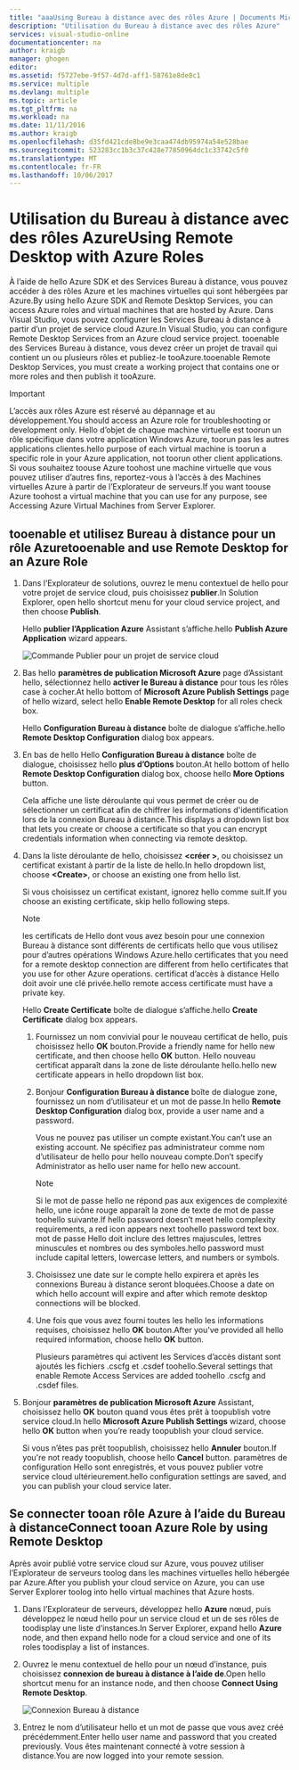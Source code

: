 ```yaml
---
title: "aaaUsing Bureau à distance avec des rôles Azure | Documents Microsoft"
description: "Utilisation du Bureau à distance avec des rôles Azure"
services: visual-studio-online
documentationcenter: na
author: kraigb
manager: ghogen
editor: 
ms.assetid: f5727ebe-9f57-4d7d-aff1-58761e8de8c1
ms.service: multiple
ms.devlang: multiple
ms.topic: article
ms.tgt_pltfrm: na
ms.workload: na
ms.date: 11/11/2016
ms.author: kraigb
ms.openlocfilehash: d35fd421cde8be9e3caa474db95974a54e528bae
ms.sourcegitcommit: 523283cc1b3c37c428e77850964dc1c33742c5f0
ms.translationtype: MT
ms.contentlocale: fr-FR
ms.lasthandoff: 10/06/2017
---
```

# <a name="using-remote-desktop-with-azure-roles"></a><span data-ttu-id="76b8b-103">Utilisation du Bureau à distance avec des rôles Azure</span><span class="sxs-lookup"><span data-stu-id="76b8b-103">Using Remote Desktop with Azure Roles</span></span>
<span data-ttu-id="76b8b-104">À l’aide de hello Azure SDK et des Services Bureau à distance, vous pouvez accéder à des rôles Azure et les machines virtuelles qui sont hébergées par Azure.</span><span class="sxs-lookup"><span data-stu-id="76b8b-104">By using hello Azure SDK and Remote Desktop Services, you can access Azure roles and virtual machines that are hosted by Azure.</span></span> <span data-ttu-id="76b8b-105">Dans Visual Studio, vous pouvez configurer les Services Bureau à distance à partir d’un projet de service cloud Azure.</span><span class="sxs-lookup"><span data-stu-id="76b8b-105">In Visual Studio, you can configure Remote Desktop Services from an Azure cloud service project.</span></span> <span data-ttu-id="76b8b-106">tooenable des Services Bureau à distance, vous devez créer un projet de travail qui contient un ou plusieurs rôles et publiez-le tooAzure.</span><span class="sxs-lookup"><span data-stu-id="76b8b-106">tooenable Remote Desktop Services, you must create a working project that contains one or more roles and then publish it tooAzure.</span></span>

> [!IMPORTANT]
> <span data-ttu-id="76b8b-107">L’accès aux rôles Azure est réservé au dépannage et au développement.</span><span class="sxs-lookup"><span data-stu-id="76b8b-107">You should access an Azure role for troubleshooting or development only.</span></span> <span data-ttu-id="76b8b-108">Hello d’objet de chaque machine virtuelle est toorun un rôle spécifique dans votre application Windows Azure, toorun pas les autres applications clientes.</span><span class="sxs-lookup"><span data-stu-id="76b8b-108">hello purpose of each virtual machine is toorun a specific role in your Azure application, not toorun other client applications.</span></span> <span data-ttu-id="76b8b-109">Si vous souhaitez toouse Azure toohost une machine virtuelle que vous pouvez utiliser d’autres fins, reportez-vous à l’accès à des Machines virtuelles Azure à partir de l’Explorateur de serveurs.</span><span class="sxs-lookup"><span data-stu-id="76b8b-109">If you want toouse Azure toohost a virtual machine that you can use for any purpose, see Accessing Azure Virtual Machines from Server Explorer.</span></span>
> 
> 

## <a name="tooenable-and-use-remote-desktop-for-an-azure-role"></a><span data-ttu-id="76b8b-110">tooenable et utilisez Bureau à distance pour un rôle Azure</span><span class="sxs-lookup"><span data-stu-id="76b8b-110">tooenable and use Remote Desktop for an Azure Role</span></span>
1. <span data-ttu-id="76b8b-111">Dans l’Explorateur de solutions, ouvrez le menu contextuel de hello pour votre projet de service cloud, puis choisissez **publier**.</span><span class="sxs-lookup"><span data-stu-id="76b8b-111">In Solution Explorer, open hello shortcut menu for your cloud service project, and then choose **Publish**.</span></span>
   
    <span data-ttu-id="76b8b-112">Hello **publier l’Application Azure** Assistant s’affiche.</span><span class="sxs-lookup"><span data-stu-id="76b8b-112">hello **Publish Azure Application** wizard appears.</span></span>
   
    ![Commande Publier pour un projet de service cloud](./media/vs-azure-tools-remote-desktop-roles/IC799161.png)
2. <span data-ttu-id="76b8b-114">Bas hello **paramètres de publication Microsoft Azure** page d’Assistant hello, sélectionnez hello **activer le Bureau à distance** pour tous les rôles case à cocher.</span><span class="sxs-lookup"><span data-stu-id="76b8b-114">At hello bottom of **Microsoft Azure Publish Settings** page of hello wizard, select hello **Enable Remote Desktop** for all roles check box.</span></span> 
   
    <span data-ttu-id="76b8b-115">Hello **Configuration Bureau à distance** boîte de dialogue s’affiche.</span><span class="sxs-lookup"><span data-stu-id="76b8b-115">hello **Remote Desktop Configuration** dialog box appears.</span></span>
3. <span data-ttu-id="76b8b-116">En bas de hello Hello **Configuration Bureau à distance** boîte de dialogue, choisissez hello **plus d’Options** bouton.</span><span class="sxs-lookup"><span data-stu-id="76b8b-116">At hello bottom of hello **Remote Desktop Configuration** dialog box, choose hello **More Options** button.</span></span> 
   
    <span data-ttu-id="76b8b-117">Cela affiche une liste déroulante qui vous permet de créer ou de sélectionner un certificat afin de chiffrer les informations d'identification lors de la connexion Bureau à distance.</span><span class="sxs-lookup"><span data-stu-id="76b8b-117">This displays a dropdown list box that lets you create or choose a certificate so that you can encrypt credentials information when connecting via remote desktop.</span></span>
4. <span data-ttu-id="76b8b-118">Dans la liste déroulante de hello, choisissez  **&lt;créer >**, ou choisissez un certificat existant à partir de la liste de hello.</span><span class="sxs-lookup"><span data-stu-id="76b8b-118">In hello dropdown list, choose **&lt;Create>**, or choose an existing one from hello list.</span></span> 
   
    <span data-ttu-id="76b8b-119">Si vous choisissez un certificat existant, ignorez hello comme suit.</span><span class="sxs-lookup"><span data-stu-id="76b8b-119">If you choose an existing certificate, skip hello following steps.</span></span>
   
   > [!NOTE]
   > <span data-ttu-id="76b8b-120">les certificats de Hello dont vous avez besoin pour une connexion Bureau à distance sont différents de certificats hello que vous utilisez pour d’autres opérations Windows Azure.</span><span class="sxs-lookup"><span data-stu-id="76b8b-120">hello certificates that you need for a remote desktop connection are different from hello certificates that you use for other Azure operations.</span></span> <span data-ttu-id="76b8b-121">certificat d’accès à distance Hello doit avoir une clé privée.</span><span class="sxs-lookup"><span data-stu-id="76b8b-121">hello remote access certificate must have a private key.</span></span>
   > 
   > 
   
    <span data-ttu-id="76b8b-122">Hello **Create Certificate** boîte de dialogue s’affiche.</span><span class="sxs-lookup"><span data-stu-id="76b8b-122">hello **Create Certificate** dialog box appears.</span></span>
   
   1. <span data-ttu-id="76b8b-123">Fournissez un nom convivial pour le nouveau certificat de hello, puis choisissez hello **OK** bouton.</span><span class="sxs-lookup"><span data-stu-id="76b8b-123">Provide a friendly name for hello new certificate, and then choose hello **OK** button.</span></span> <span data-ttu-id="76b8b-124">Hello nouveau certificat apparaît dans la zone de liste déroulante hello.</span><span class="sxs-lookup"><span data-stu-id="76b8b-124">hello new certificate appears in hello dropdown list box.</span></span>
   2. <span data-ttu-id="76b8b-125">Bonjour **Configuration Bureau à distance** boîte de dialogue zone, fournissez un nom d’utilisateur et un mot de passe.</span><span class="sxs-lookup"><span data-stu-id="76b8b-125">In hello **Remote Desktop Configuration** dialog box, provide a user name and a password.</span></span>
      
       <span data-ttu-id="76b8b-126">Vous ne pouvez pas utiliser un compte existant.</span><span class="sxs-lookup"><span data-stu-id="76b8b-126">You can’t use an existing account.</span></span> <span data-ttu-id="76b8b-127">Ne spécifiez pas administrateur comme nom d’utilisateur de hello pour hello nouveau compte.</span><span class="sxs-lookup"><span data-stu-id="76b8b-127">Don’t specify Administrator as hello user name for hello new account.</span></span>
      
      > [!NOTE]
      > <span data-ttu-id="76b8b-128">Si le mot de passe hello ne répond pas aux exigences de complexité hello, une icône rouge apparaît la zone de texte de mot de passe toohello suivante.</span><span class="sxs-lookup"><span data-stu-id="76b8b-128">If hello password doesn’t meet hello complexity requirements, a red icon appears next toohello password text box.</span></span> <span data-ttu-id="76b8b-129">mot de passe Hello doit inclure des lettres majuscules, lettres minuscules et nombres ou des symboles.</span><span class="sxs-lookup"><span data-stu-id="76b8b-129">hello password must include capital letters, lowercase letters, and numbers or symbols.</span></span>
      > 
      > 
   3. <span data-ttu-id="76b8b-130">Choisissez une date sur le compte hello expirera et après les connexions Bureau à distance seront bloquées.</span><span class="sxs-lookup"><span data-stu-id="76b8b-130">Choose a date on which hello account will expire and after which remote desktop connections will be blocked.</span></span>
   4. <span data-ttu-id="76b8b-131">Une fois que vous avez fourni toutes les hello les informations requises, choisissez hello **OK** bouton.</span><span class="sxs-lookup"><span data-stu-id="76b8b-131">After you've provided all hello required information, choose hello **OK** button.</span></span>
      
       <span data-ttu-id="76b8b-132">Plusieurs paramètres qui activent les Services d’accès distant sont ajoutés les fichiers .cscfg et .csdef toohello.</span><span class="sxs-lookup"><span data-stu-id="76b8b-132">Several settings that enable Remote Access Services are added toohello .cscfg and .csdef files.</span></span>
5. <span data-ttu-id="76b8b-133">Bonjour **paramètres de publication Microsoft Azure** Assistant, choisissez hello **OK** bouton quand vous êtes prêt à toopublish votre service cloud.</span><span class="sxs-lookup"><span data-stu-id="76b8b-133">In hello **Microsoft Azure Publish Settings** wizard, choose hello **OK** button when you’re ready toopublish your cloud service.</span></span>
   
    <span data-ttu-id="76b8b-134">Si vous n’êtes pas prêt toopublish, choisissez hello **Annuler** bouton.</span><span class="sxs-lookup"><span data-stu-id="76b8b-134">If you're not ready toopublish, choose hello **Cancel** button.</span></span> <span data-ttu-id="76b8b-135">paramètres de configuration Hello sont enregistrés, et vous pouvez publier votre service cloud ultérieurement.</span><span class="sxs-lookup"><span data-stu-id="76b8b-135">hello configuration settings are saved, and you can publish your cloud service later.</span></span>

## <a name="connect-tooan-azure-role-by-using-remote-desktop"></a><span data-ttu-id="76b8b-136">Se connecter tooan rôle Azure à l’aide du Bureau à distance</span><span class="sxs-lookup"><span data-stu-id="76b8b-136">Connect tooan Azure Role by using Remote Desktop</span></span>
<span data-ttu-id="76b8b-137">Après avoir publié votre service cloud sur Azure, vous pouvez utiliser l’Explorateur de serveurs toolog dans les machines virtuelles hello hébergée par Azure.</span><span class="sxs-lookup"><span data-stu-id="76b8b-137">After you publish your cloud service on Azure, you can use Server Explorer toolog into hello virtual machines that Azure hosts.</span></span> 

1. <span data-ttu-id="76b8b-138">Dans l’Explorateur de serveurs, développez hello **Azure** nœud, puis développez le nœud hello pour un service cloud et un de ses rôles de toodisplay une liste d’instances.</span><span class="sxs-lookup"><span data-stu-id="76b8b-138">In Server Explorer, expand hello **Azure** node, and then expand hello node for a cloud service and one of its roles toodisplay a list of instances.</span></span>
2. <span data-ttu-id="76b8b-139">Ouvrez le menu contextuel de hello pour un nœud d’instance, puis choisissez **connexion de bureau à distance à l’aide de**.</span><span class="sxs-lookup"><span data-stu-id="76b8b-139">Open hello shortcut menu for an instance node, and then choose **Connect Using Remote Desktop**.</span></span>
   
    ![Connexion Bureau à distance](./media/vs-azure-tools-remote-desktop-roles/IC799162.png)
3. <span data-ttu-id="76b8b-141">Entrez le nom d’utilisateur hello et un mot de passe que vous avez créé précédemment.</span><span class="sxs-lookup"><span data-stu-id="76b8b-141">Enter hello user name and password that you created previously.</span></span> <span data-ttu-id="76b8b-142">Vous êtes maintenant connecté à votre session à distance.</span><span class="sxs-lookup"><span data-stu-id="76b8b-142">You are now logged into your remote session.</span></span>

